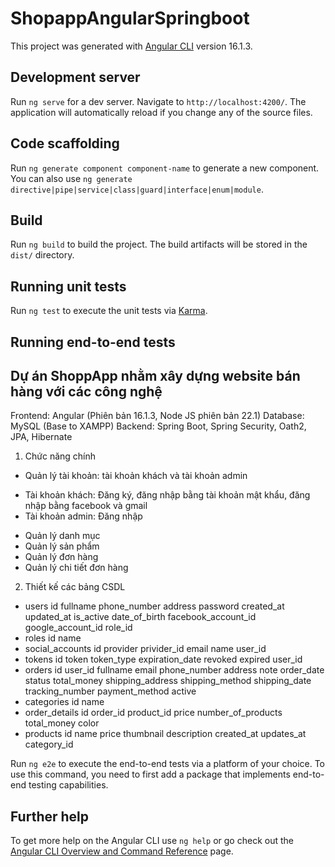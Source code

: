 # ShopappAngularSpringboot

This project was generated with [Angular CLI](https://github.com/angular/angular-cli) version 16.1.3.

## Development server

Run `ng serve` for a dev server. Navigate to `http://localhost:4200/`. The application will automatically reload if you change any of the source files.

## Code scaffolding

Run `ng generate component component-name` to generate a new component. You can also use `ng generate directive|pipe|service|class|guard|interface|enum|module`.

## Build

Run `ng build` to build the project. The build artifacts will be stored in the `dist/` directory.

## Running unit tests

Run `ng test` to execute the unit tests via [Karma](https://karma-runner.github.io).

## Running end-to-end tests
## Dự án ShoppApp nhằm xây dựng website bán hàng với các công nghệ
Frontend: Angular (Phiên bản 16.1.3, Node JS phiên bản 22.1)
Database: MySQL (Base to XAMPP)
Backend: Spring Boot, Spring Security, Oath2, JPA, Hibernate

1. Chức năng chính
- Quản lý tài khoản: tài khoản khách và tài khoản admin
+ Tài khoản khách: Đăng ký, đăng nhập bằng tài khoản mật khẩu, đăng nhập bằng facebook và gmail
+ Tài khoản admin: Đăng nhập
- Quản lý danh mục
- Quản lý sản phẩm
- Quản lý đơn hàng
- Quản lý chi tiết đơn hàng

2. Thiết kế các bảng CSDL
 - users
	id
	fullname
	phone_number
	address
	password
	created_at
	updated_at
	is_active
	date_of_birth
	facebook_account_id
	google_account_id
	role_id
- roles
	id
	name
- social_accounts
	id
	provider
	privider_id
	email
	name
	user_id
- tokens
	id
	token
	token_type
	expiration_date
	revoked
	expired
	user_id
- orders
	id
	user_id
	fullname
	email
	phone_number
	address
	note
	order_date
	status
	total_money
	shipping_address
	shipping_method
	shipping_date
	tracking_number
	payment_method
	active
- categories
	id
	name
- order_details
	id
	order_id
	product_id
	price
	number_of_products
	total_money
	color
- products
	id
	name
	price
	thumbnail
	description
	created_at
	updates_at
	category_id

Run `ng e2e` to execute the end-to-end tests via a platform of your choice. To use this command, you need to first add a package that implements end-to-end testing capabilities.

## Further help

To get more help on the Angular CLI use `ng help` or go check out the [Angular CLI Overview and Command Reference](https://angular.io/cli) page.
